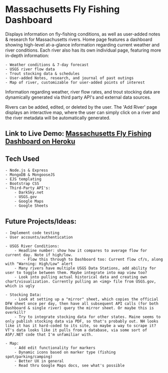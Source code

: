 # Massachusetts Fly Fishing Dashboard

Displays information on fly-fishing conditions, as well as user-added notes & research for Massachusetts rivers. Home page features a dashboard showing high-level at-a-glance information regarding current weather and river conditions. Each river also has its own individual page, featuring more in-depth information:

    - Weather conditions & 7-day forecast
    - USGS river flow data
    - Trout stocking data & schedules
    - User-added Notes, research, and journal of past outings
    - Map of river, customizable for user-added points of interest

Information regarding weather, river flow rates, and trout stocking data are dynamically generated via third party API's and external data sources.

Rivers can be added, edited, or deleted by the user. The 'Add River' page displays an interactive map, where the user can simply click on a river and the river metadata will be automatically generated.


## Link to Live Demo: [Massachusetts Fly Fishing Dashboard on Heroku](https://#)

## Tech Used

    - Node.js & Express
    - MongoDB & MongooseJS
    - EJS templating
    - Bootstrap CSS
    - Third-Party API's:
        - DarkSky.net
        - USGS.gov
        - Google Maps
        - Google Sheets


## Future Projects/Ideas:

    - Implement code testing
    - User accounts/authentication

    - USGS River Conditions: 
        - Headline number: show how it compares to average flow for current day. Note if high/low.
            - Flow this through to Dashboard too: Current flow cf/s, along with "Warning: High/Low" alert
        - Many rivers have multiple USGS Data Stations, add ability for user to toggle between them. Maybe integrate into map view too?
        - Look into pulling actual historical data and creating own chart/visualization. Currently pulling an <img> file from USGS.gov, which is ugly
    
    - Stocking Data:
        - Look at setting up a "mirror" sheet, which copies the official DFW sheet once per day, then have all subsequent API calls (for both Dashboard & single river) query the mirror sheet. Or maybe this is overkill?
        - Try to integrate stocking data for other states. Maine seems to only publish stocking data via PDF, so that's probably out. NH looks like it has it hard-coded to its site, so maybe a way to scrape it? VT's data looks like it pulls from a database, via some sort of ASP/.NET code that I'm unfamiliar with.
        
    - Map:
        - Add edit functionality for markers
        - Dynamic icons based on marker type (fishing spot/parking/camping)
        - Better UX in general
        - Read thru Google Maps docs, see what's possible